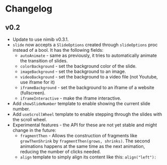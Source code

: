 # Changelog

## v0.2
- Update to use nimib v0.3.1.
- `slide` now accepts a `SlideOptions` created through `slideOptions` proc instead of a bool. It has the following fields:
  - `autoAnimate` - same as previously, it tries to automatically animate the transition of slides.
  - `colorBackground` - set the background color of the slide.
  - `imageBackground` - set the background to an image.
  - `videoBackground` - set the background to a video file (not Youtube, use iframe for it)
  - `iframeBackground` - set the background to an iframe of a website (fullscreen).
  - `iframeInteractive` - make the iframe interactive.
- Add `showSlideNumber` template to enable showing the current slide number.
- Add `useScrollWheel` template to enable stepping through the slides with the scroll wheel.
- Experimental features - the API for these are not yet stable and might change in the future:
  - `fragmentThen` - Allows the construction of fragments like `growThenShrink` by `fragmentThen(grows, shrinks)`. The second animations happens at the same time as the next animation, reducing the number of clicks needed.
  - `align` template to simply align its content like this: `align("left"):`